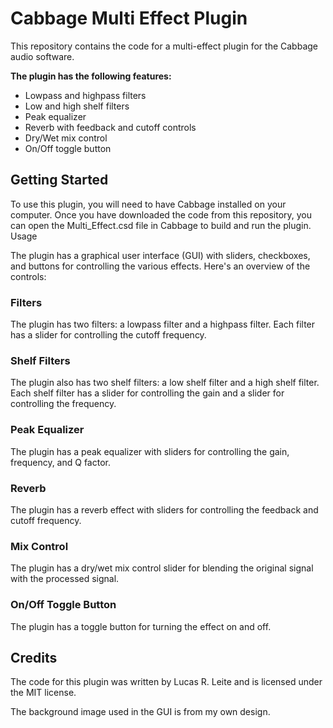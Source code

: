 <h1>Cabbage Multi Effect Plugin</h1>

This repository contains the code for a multi-effect plugin for the Cabbage audio software.

<strong>The plugin has the following features:</strong>
<ul>
    <li>Lowpass and highpass filters</li>
    <li>Low and high shelf filters</li>
    <li>Peak equalizer</li>
    <li>Reverb with feedback and cutoff controls</li>
   <li>Dry/Wet mix control</li>
    <li>On/Off toggle button</li>
</ul>

<h2>Getting Started</h2>

To use this plugin, you will need to have Cabbage installed on your computer. Once you have downloaded the code from this repository, you can open the Multi_Effect.csd file in Cabbage to build and run the plugin.
Usage

The plugin has a graphical user interface (GUI) with sliders, checkboxes, and buttons for controlling the various effects. Here's an overview of the controls:

<h3>Filters</h3>

The plugin has two filters: a lowpass filter and a highpass filter. Each filter has a slider for controlling the cutoff frequency.

<h3>Shelf Filters</h3>

The plugin also has two shelf filters: a low shelf filter and a high shelf filter. Each shelf filter has a slider for controlling the gain and a slider for controlling the frequency.

<h3>Peak Equalizer</h3>

The plugin has a peak equalizer with sliders for controlling the gain, frequency, and Q factor.

<h3>Reverb</h3>

The plugin has a reverb effect with sliders for controlling the feedback and cutoff frequency.

<h3>Mix Control</h3>

The plugin has a dry/wet mix control slider for blending the original signal with the processed signal.

<h3>On/Off Toggle Button</h3>

The plugin has a toggle button for turning the effect on and off.

<h2>Credits</h2>

The code for this plugin was written by Lucas R. Leite and is licensed under the MIT license.

The background image used in the GUI is from my own design.